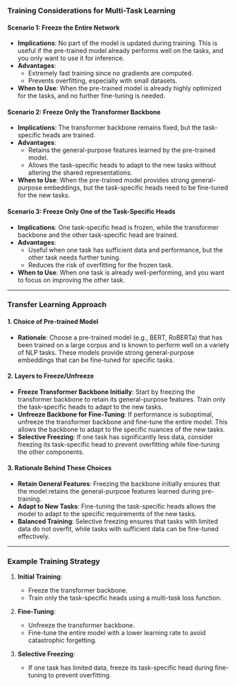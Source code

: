### Training Considerations for Multi-Task Learning

#### Scenario 1: Freeze the Entire Network
- **Implications**: No part of the model is updated during training. This is useful if the pre-trained model already performs well on the tasks, and you only want to use it for inference.
- **Advantages**: 
  - Extremely fast training since no gradients are computed.
  - Prevents overfitting, especially with small datasets.
- **When to Use**: When the pre-trained model is already highly optimized for the tasks, and no further fine-tuning is needed.

#### Scenario 2: Freeze Only the Transformer Backbone
- **Implications**: The transformer backbone remains fixed, but the task-specific heads are trained.
- **Advantages**:
  - Retains the general-purpose features learned by the pre-trained model.
  - Allows the task-specific heads to adapt to the new tasks without altering the shared representations.
- **When to Use**: When the pre-trained model provides strong general-purpose embeddings, but the task-specific heads need to be fine-tuned for the new tasks.

#### Scenario 3: Freeze Only One of the Task-Specific Heads
- **Implications**: One task-specific head is frozen, while the transformer backbone and the other task-specific head are trained.
- **Advantages**:
  - Useful when one task has sufficient data and performance, but the other task needs further tuning.
  - Reduces the risk of overfitting for the frozen task.
- **When to Use**: When one task is already well-performing, and you want to focus on improving the other task.

---

### Transfer Learning Approach

#### 1. Choice of Pre-trained Model
- **Rationale**: Choose a pre-trained model (e.g., BERT, RoBERTa) that has been trained on a large corpus and is known to perform well on a variety of NLP tasks. These models provide strong general-purpose embeddings that can be fine-tuned for specific tasks.

#### 2. Layers to Freeze/Unfreeze
- **Freeze Transformer Backbone Initially**: Start by freezing the transformer backbone to retain its general-purpose features. Train only the task-specific heads to adapt to the new tasks.
- **Unfreeze Backbone for Fine-Tuning**: If performance is suboptimal, unfreeze the transformer backbone and fine-tune the entire model. This allows the backbone to adapt to the specific nuances of the new tasks.
- **Selective Freezing**: If one task has significantly less data, consider freezing its task-specific head to prevent overfitting while fine-tuning the other components.

#### 3. Rationale Behind These Choices
- **Retain General Features**: Freezing the backbone initially ensures that the model retains the general-purpose features learned during pre-training.
- **Adapt to New Tasks**: Fine-tuning the task-specific heads allows the model to adapt to the specific requirements of the new tasks.
- **Balanced Training**: Selective freezing ensures that tasks with limited data do not overfit, while tasks with sufficient data can be fine-tuned effectively.

---

### Example Training Strategy
1. **Initial Training**:
   - Freeze the transformer backbone.
   - Train only the task-specific heads using a multi-task loss function.

2. **Fine-Tuning**:
   - Unfreeze the transformer backbone.
   - Fine-tune the entire model with a lower learning rate to avoid catastrophic forgetting.

3. **Selective Freezing**:
   - If one task has limited data, freeze its task-specific head during fine-tuning to prevent overfitting.

